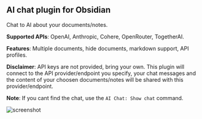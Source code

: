 ## AI chat plugin for Obsidian

Chat to AI about your documents/notes.

**Supported APIs**: OpenAI, Anthropic, Cohere, OpenRouter, TogetherAI.

**Features**: Multiple documents, hide documents, markdown support, API profiles.

**Disclaimer**: API keys are not provided, bring your own. This plugin will connect to the API provider/endpoint you specify, your chat messages and the content of your choosen documents/notes will be shared with this provider/endpoint.

**Note**: If you cant find the chat, use the `AI Chat: Show chat` command.

![screenshot](https://github.com/arenasys/obsidian-ai-chat/assets/79061310/a51cc354-18c0-4b27-9927-6f858456d64e)
